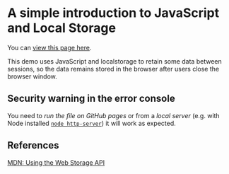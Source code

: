 # A simple introduction to JavaScript and Local Storage

You can [view this page here](https://front-end-materials.github.io/local-storage/js-local-storage-form/).

This demo uses JavaScript and localstorage to retain some data between sessions, so the data remains stored in the browser after users close the browser window.

## Security warning in the error console

You need to *run the file on GitHub pages* or from a *local server* (e.g. with Node installed [`node http-server`](https://www.npmjs.com/package/http-server)) it will work as expected.

## References

[MDN: Using the Web Storage API](https://developer.mozilla.org/en-US/docs/Web/API/Web_Storage_API/Using_the_Web_Storage_API)

